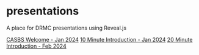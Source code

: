 # presentations

A place for DRMC presentations using Reveal.js

[CASBS Welcome - Jan 2024](./casbs-welcome.html)
[10 Minute Introduction - Jan 2024](./10-minute-intro.html)
[20 Minute Introduction - Feb 2024](./20-minute-intro.html)
